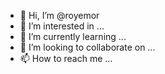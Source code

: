- 👋 Hi, I’m @royemor
- 👀 I’m interested in ...
- 🌱 I’m currently learning ...
- 💞️ I’m looking to collaborate on ...
- 📫 How to reach me ...

<!---
royemor/royemor is a ✨ special ✨ repository because its `README.md` (this file) appears on your GitHub profile.
You can click the Preview link to take a look at your changes.
--->
